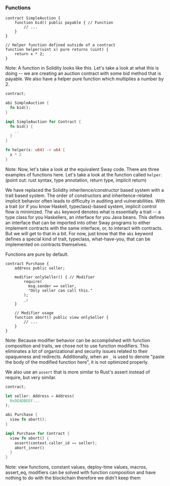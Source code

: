 ### Functions


```solidity
contract SimpleAuction {
    function bid() public payable { // Function
        // ...
    }
}

// Helper function defined outside of a contract
function helper(uint x) pure returns (uint) {
    return x * 2;
}

```
Note:
A function in Solidity looks like this. Let's take a look at what this is doing -- we are creating an auction contract with some bid method that is payable. 
We also have a helper pure function which multiplies a number by 2.


```rust
contract;

abi SimpleAuction {
  fn bid();
}

impl SimpleAuction for Contract {
  fn bid() {
    ..
  }
}

fn helper(x: u64) -> u64 {
  x * 2
}

```

Note:
Now, let's take a look at the equivalent Sway code.
There are three examples of functions here. Let's take a look at the function called `helper`. (point out: rust syntax, type annotation, return type, implicit return)

We have replaced the Solidity inheritence/constructor based system with a trait based system. The order of constructors and inheritence-related implicit behavior often leads to difficulty in auditing and vulnerabilities. With a trait (or if you know Haskell, typeclass)-based system, implicit control flow is minimized.
The `abi` keyword denotes what is essentially a trait -- a type class for you Haskellers, an interface for you Java beans. This defines an interface that can be imported 
into other Sway programs to either implement contracts with the same interface, or, to interact with contracts. But we will get to that in a bit. For now, just know that the `abi` 
keyword defines a special kind of trait, typeclass, what-have-you, that can be implemented on contracts themselves.

Functions are pure by default.


```solidity
contract Purchase {
    address public seller;

    modifier onlySeller() { // Modifier
        require(
          msg.sender == seller,
          "Only seller can call this."
        );
        _;
    }

    // Modifier usage
    function abort() public view onlySeller { 
        // ...
    }
}
```

Note:
Because modifier behavior can be accomplished with function composition and traits, we chose not to use function modifiers.
This eliminates a lot of organizational and security issues related to their opaqueness and redirects. Additionally, when
an `_` is used to denote "paste the body of the modified function here", it is not optimized properly. 

We also use an `assert` that is more similar to Rust's assert instead of require, but very similar.


```rust
contract;

let seller: Address = Address(
  0xDEADBEEF...
);

abi Purchase {
  view fn abort();
} 

impl Purchase for Contract {
  view fn abort() {
    assert(context.caller_id == seller);
    abort_inner()
  }
}
```

Note:
view functions, constant values, deploy-time values, macros, assert_eq, modifiers can be solved with 
function composition and have nothing to do with the blockchain therefore we didn't keep them
